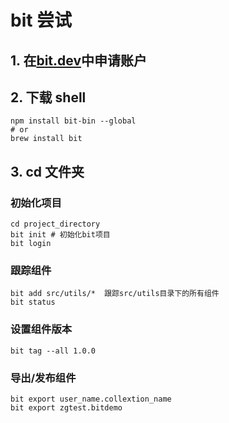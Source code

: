 # bit 尝试

## 1. 在[bit.dev](https://bit.dev/)中申请账户

## 2. 下载 shell

```shell
npm install bit-bin --global
# or
brew install bit
```

## 3. cd 文件夹

### 初始化项目

```shell
cd project_directory
bit init # 初始化bit项目
bit login
```

### 跟踪组件

```
bit add src/utils/*  跟踪src/utils目录下的所有组件
bit status
```

### 设置组件版本

```
bit tag --all 1.0.0
```

### 导出/发布组件

```
bit export user_name.collextion_name
bit export zgtest.bitdemo
```
